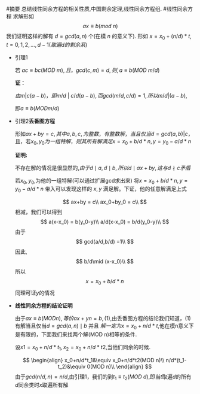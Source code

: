 #摘要
总结线性同余方程的相关性质,中国剩余定理,线性同余方程组.
#线性同余方程
求解形如
$$
ax\equiv b(mod\ n)
$$
我们证明这样的解有 $d = gcd(a,n)$ 个(在模 $n$ 的意义下). 形如 $x = x_0 + (n/d)*t,t = 0,1,2,...,d-1(取遍d的剩余系)$
* 引理1

    若 $ac\equiv bc(MOD\ m),且，gcd(c,m) =d,则,a\equiv b(MOD\ m/d)$

    **证：**

    $由m \big | c(a-b)，即m/d\ \big |\ c/d(a-b),而gcd(m/d,c/d) =1,所以 m/d\big |(a-b),$

    即$a\equiv b(MOD m/d)$
* 引理2**丢番图方程**

    形如$ax+by=c,其中a,b,c,为整数，有整数解，当且仅当d = gcd(a,b) \big | c$，且，若$x_0,y_0为一组特解，则其所有解满足x = x_0+b/d*n,y = y_0-a/d*n$

    **证明:**

    不存在解的情况是很显然的,$由于 d \mid a,d\mid b,所以 d\mid ax+by,这与 d\nmid c矛盾$

    若$x_0,y_0$,为他的一组特解(可以通过扩展gcd求出来)
    将$x = x_0+b/d*n,y = y_0-a/d*n$ 带入可以发现这样的 $x,y$ 满足解。下证，他的任意解满足上式

    $$
    ax+by = c\\
    ax_0+by_0 = c\\
    $$
    相减，我们可以得到
    $$
    a(x-x_0) = b(y_0-y)\\
    a/d(x-x_0) = b/d(y_0-y)\\
    $$
    由于
    $$
    gcd(a/d,b/d) =1\\
    $$
    因此,
    $$
    b/d\mid (x-x_0)\\
    $$
    所以
    $$
    x = x_0+b/d*n
    $$
    同理可证$y$的情况
* **线性同余方程的结论证明**

    由于$ax\equiv b(MOD n),等价 ax+yn = b,(1)$,由丢番图方程的结论我们知道，(1)有解当且仅当$d=gcd(a,n)\mid b$ 并且 $解一定为 x = x_0+n/d*t$,他在模n意义下是有限的，下面我们来找两个解(MOD n)相等的条件.

    设$x1 = x_0+n/d*t_1,x_2 = x_0+n/d*t2$,当他们同余的时候.

    $$
    \begin{align}
    x_0+n/d*t_1&\equiv x_0+n/d*t2(MOD n)\\
    n/d*(t_1-t_2)&\equiv 0(MOD n)\\
    \end{align}
    $$
    由于$gcd(n/d,n)=n/d$,由引理1，我们的到$t_1\equiv t_2(MOD\ d)$,即当$t$取遍$d$的所有$d$同余类时$x$取遍所有解
